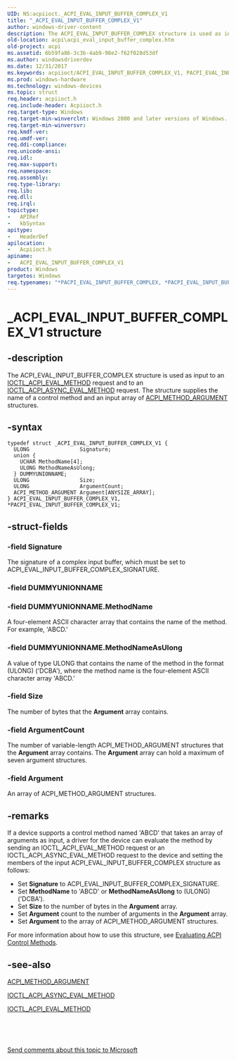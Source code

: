 ```yaml
---
UID: NS:acpiioct._ACPI_EVAL_INPUT_BUFFER_COMPLEX_V1
title: "_ACPI_EVAL_INPUT_BUFFER_COMPLEX_V1"
author: windows-driver-content
description: The ACPI_EVAL_INPUT_BUFFER_COMPLEX structure is used as input to an IOCTL_ACPI_EVAL_METHOD request and to an IOCTL_ACPI_ASYNC_EVAL_METHOD request. The structure supplies the name of a control method and an input array of ACPI_METHOD_ARGUMENT structures.
old-location: acpi\acpi_eval_input_buffer_complex.htm
old-project: acpi
ms.assetid: 6b59fa86-3c3b-4ab9-98e2-f62f028d53df
ms.author: windowsdriverdev
ms.date: 12/31/2017
ms.keywords: acpiioct/ACPI_EVAL_INPUT_BUFFER_COMPLEX_V1, PACPI_EVAL_INPUT_BUFFER_COMPLEX_V1, ACPI_EVAL_INPUT_BUFFER_COMPLEX, *PACPI_EVAL_INPUT_BUFFER_COMPLEX_V1, *PACPI_EVAL_INPUT_BUFFER_COMPLEX, acpi.acpi_eval_input_buffer_complex, ACPI_EVAL_INPUT_BUFFER_COMPLEX_V1, _ACPI_EVAL_INPUT_BUFFER_COMPLEX_V1, acpi-meth-eval-ref_e853be71-ec5f-41d6-82fc-6351a0847be8.xml, acpiioct/PACPI_EVAL_INPUT_BUFFER_COMPLEX_V1, ACPI_EVAL_INPUT_BUFFER_COMPLEX_V1 structure [ACPI Devices], PACPI_EVAL_INPUT_BUFFER_COMPLEX_V1 structure pointer [ACPI Devices]
ms.prod: windows-hardware
ms.technology: windows-devices
ms.topic: struct
req.header: acpiioct.h
req.include-header: Acpiioct.h
req.target-type: Windows
req.target-min-winverclnt: Windows 2000 and later versions of Windows.
req.target-min-winversvr: 
req.kmdf-ver: 
req.umdf-ver: 
req.ddi-compliance: 
req.unicode-ansi: 
req.idl: 
req.max-support: 
req.namespace: 
req.assembly: 
req.type-library: 
req.lib: 
req.dll: 
req.irql: 
topictype:
-	APIRef
-	kbSyntax
apitype:
-	HeaderDef
apilocation:
-	Acpiioct.h
apiname:
-	ACPI_EVAL_INPUT_BUFFER_COMPLEX_V1
product: Windows
targetos: Windows
req.typenames: "*PACPI_EVAL_INPUT_BUFFER_COMPLEX, *PACPI_EVAL_INPUT_BUFFER_COMPLEX_V1, ACPI_EVAL_INPUT_BUFFER_COMPLEX_V1, ACPI_EVAL_INPUT_BUFFER_COMPLEX"
---
```


# _ACPI_EVAL_INPUT_BUFFER_COMPLEX_V1 structure


## -description


The ACPI_EVAL_INPUT_BUFFER_COMPLEX structure is used as input to an <a href="..\acpiioct\ni-acpiioct-ioctl_acpi_eval_method.md">IOCTL_ACPI_EVAL_METHOD</a> request and to an <a href="..\acpiioct\ni-acpiioct-ioctl_acpi_async_eval_method.md">IOCTL_ACPI_ASYNC_EVAL_METHOD</a> request. The structure supplies the name of a control method and an input array of <a href="..\acpiioct\ns-acpiioct-_acpi_method_argument_v1.md">ACPI_METHOD_ARGUMENT</a> structures.


## -syntax


````
typedef struct _ACPI_EVAL_INPUT_BUFFER_COMPLEX_V1 {
  ULONG                Signature;
  union {
    UCHAR MethodName[4];
    ULONG MethodNameAsUlong;
  } DUMMYUNIONNAME;
  ULONG                Size;
  ULONG                ArgumentCount;
  ACPI_METHOD_ARGUMENT Argument[ANYSIZE_ARRAY];
} ACPI_EVAL_INPUT_BUFFER_COMPLEX_V1, *PACPI_EVAL_INPUT_BUFFER_COMPLEX_V1;
````


## -struct-fields




### -field Signature

The signature of a complex input buffer, which must be set to ACPI_EVAL_INPUT_BUFFER_COMPLEX_SIGNATURE. 


### -field DUMMYUNIONNAME


### -field DUMMYUNIONNAME.MethodName

A four-element ASCII character array that contains the name of the method. For example, 'ABCD.'


### -field DUMMYUNIONNAME.MethodNameAsUlong

A value of type ULONG that contains the name of the method in the format (ULONG) ('DCBA'), where the method name is the four-element ASCII character array 'ABCD.'


### -field Size

The number of bytes that the <b>Argument</b> array contains.


### -field ArgumentCount

The number of variable-length ACPI_METHOD_ARGUMENT structures that the <b>Argument</b> array contains. The <b>Argument</b> array can hold a maximum of seven argument structures.


### -field Argument

An array of ACPI_METHOD_ARGUMENT structures.


## -remarks



If a device supports a control method named 'ABCD' that takes an array of arguments as input, a driver for the device can evaluate the method by sending an IOCTL_ACPI_EVAL_METHOD request or an IOCTL_ACPI_ASYNC_EVAL_METHOD request to the device and setting the members of the input ACPI_EVAL_INPUT_BUFFER_COMPLEX structure as follows:

<ul>
<li>
Set <b>Signature</b> to ACPI_EVAL_INPUT_BUFFER_COMPLEX_SIGNATURE.

</li>
<li>
Set <b>MethodName</b> to 'ABCD' or <b>MethodNameAsUlong</b> to (ULONG)('DCBA').

</li>
<li>
Set <b>Size</b> to the number of bytes in the <b>Argument</b> array.

</li>
<li>
Set <b>Argument</b> count to the number of arguments in the <b>Argument</b> array.

</li>
<li>
Set <b>Argument</b> to the array of ACPI_METHOD_ARGUMENT structures.

</li>
</ul>
For more information about how to use this structure, see <a href="https://msdn.microsoft.com/en-us/windows/hardware/drivers/acpi/evaluating-acpi-control-methods">Evaluating ACPI Control Methods</a>.




## -see-also

<a href="..\acpiioct\ns-acpiioct-_acpi_method_argument_v1.md">ACPI_METHOD_ARGUMENT</a>



<a href="..\acpiioct\ni-acpiioct-ioctl_acpi_async_eval_method.md">IOCTL_ACPI_ASYNC_EVAL_METHOD</a>



<a href="..\acpiioct\ni-acpiioct-ioctl_acpi_eval_method.md">IOCTL_ACPI_EVAL_METHOD</a>



 

 

<a href="mailto:wsddocfb@microsoft.com?subject=Documentation%20feedback [acpi\acpi]:%20ACPI_EVAL_INPUT_BUFFER_COMPLEX_V1 structure%20 RELEASE:%20(12/31/2017)&amp;body=%0A%0APRIVACY STATEMENT%0A%0AWe use your feedback to improve the documentation. We don't use your email address for any other purpose, and we'll remove your email address from our system after the issue that you're reporting is fixed. While we're working to fix this issue, we might send you an email message to ask for more info. Later, we might also send you an email message to let you know that we've addressed your feedback.%0A%0AFor more info about Microsoft's privacy policy, see http://privacy.microsoft.com/en-us/default.aspx." title="Send comments about this topic to Microsoft">Send comments about this topic to Microsoft</a>

